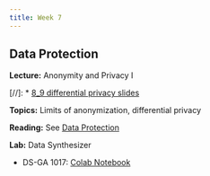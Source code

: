 ```yaml
---
title: Week 7
---
```


## Data Protection

**Lecture:** Anonymity and Privacy I

[//]: * [8_9 differential privacy slides](../../../assets/8_9_Privacy.pdf)

**Topics:** Limits of anonymization, differential privacy

**Reading:** See [Data Protection](../../../assets/data_protection_reader.pdf)

**Lab:** Data Synthesizer

* DS-GA 1017: [Colab Notebook](https://colab.research.google.com/drive/1B0L4-VJbTZanptPMml4i-H442EfG5noZ?usp=sharing)
